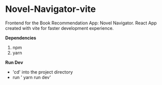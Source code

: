 # Novel-Navigator-vite
Frontend for the Book Recommendation App: Novel Navigator.
React App created with vite for faster development experience.

**Dependencies**
1. npm
2. yarn

**Run Dev**
- 'cd' into the project directory
- run ' yarn run dev'

